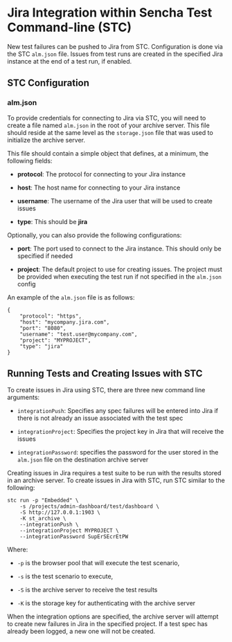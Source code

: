 # Jira Integration within Sencha Test Command-line (STC)

New test failures can be pushed to Jira from STC. Configuration is done via the STC `alm.json` file. 
Issues from test runs are created in the specified Jira instance at the end of a test run, if enabled.

## STC Configuration

### alm.json

To provide credentials for connecting to Jira via STC, you will need to create a file 
named `alm.json` in the root of your archive server. This file should reside at the 
same level as the `storage.json` file that was used to initialize the archive server. 

This file should contain a simple object that defines, at a minimum, the following fields:

* **protocol**: The protocol for connecting to your Jira instance

* **host**: The host name for connecting to your Jira instance

* **username**: The username of the Jira user that will be used to create issues

* **type**: This should be **jira**

Optionally, you can also provide the following configurations:

* **port**: The port used to connect to the Jira instance. This should only be specified if needed

* **project**: The default project to use for creating issues. The project must be provided when executing the test run if not specified in the `alm.json` config

An example of the `alm.json` file is as follows:

    {
        "protocol": "https",
        "host": "mycompany.jira.com",
        "port": "8080",
        "username": "test.user@mycompany.com",
        "project": "MYPROJECT",
        "type": "jira"
    }

## Running Tests and Creating Issues with STC

To create issues in Jira using STC, there are three new command line arguments:

* `integrationPush`: Specifies any spec failures will be entered into Jira if there is 
not already an issue associated with the test spec

* `integrationProject`: Specifies the project key in Jira that will receive the issues

* `integrationPassword`: specifies the password for the user stored in the `alm.json` file 
on the destination archive server

Creating issues in Jira requires a test suite to be run with the results stored in an 
archive server. To create issues in Jira with STC, run STC similar to the following:

    stc run -p "Embedded" \
        -s /projects/admin-dashboard/test/dashboard \
        -S http://127.0.0.1:1903 \
        -K st_archive \
        --integrationPush \
        --integrationProject MYPROJECT \
        --integrationPassword SupErSEcrEtPW

Where: 

* `-p` is the browser pool that will execute the test scenario,

* `-s` is the test scenario to execute,

* `-S` is the archive server to receive the test results

* `-K` is the storage key for authenticating with the archive server

When the integration options are specified, the archive server will attempt to 
create new failures in Jira in the specified project. If a test spec has already been 
logged, a new one will not be created. 

